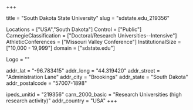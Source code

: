 
+++

title = "South Dakota State University"
slug = "sdstate.edu_219356"

Locations = ["USA","South Dakota"]
Control = ["Public"]
CarnegieClassification = ["Doctoral/Research Universities--Intensive"]
AthleticConferences = ["Missouri Valley Conference"]
InstitutionalSize = ["10,000 - 19,999"]
domain = ["sdstate.edu"]

Logo = ""

addr_lat = "-96.783415"
addr_long = "44.319420"
addr_street = "Administration Lane"
addr_city = "Brookings"
addr_state = "South Dakota"
addr_postalcode = "57007-1898"

ipeds_unitid = "219356"
carn_2000_basic = "Research Universities (high research activity)"
addr_country = "USA"
+++
    
